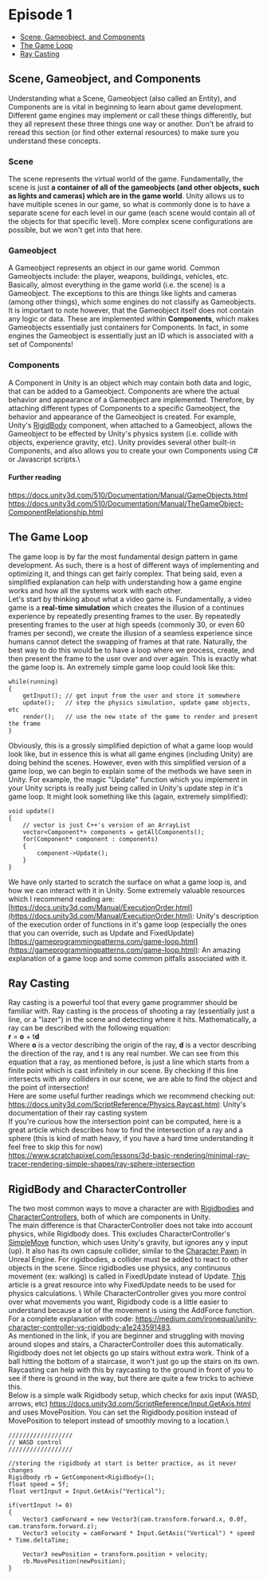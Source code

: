 # Episode 1

* [Scene, Gameobject, and Components](#scene,-gameobject,-and-components)
* [The Game Loop](#the-game-loop)
* [Ray Casting](#ray-casting)

## Scene, Gameobject, and Components
Understanding what a Scene, Gameobject (also called an Entity), and Components are is vital in beginning to learn about game development. Different game engines may implement or call these things differently, but they all represent these three things one way or another. Don't be afraid to reread this section (or find other external resources) to make sure you understand these concepts.
### Scene
The scene represents the virtual world of the game. Fundamentally, the scene is just **a container of all of the gameobjects (and other objects, such as lights and cameras) which are in the game world**. Unity allows us to have multiple scenes in our game, so what is commonly done is to have a separate scene for each level in our game (each scene would contain all of the objects for that specific level). More complex scene configurations are possible, but we won't get into that here.
### Gameobject
A Gameobject represents an object in our game world. Common Gameobjects include: the player, weapons, buildings, vehicles, etc. Basically, almost everything in the game world (i.e. the scene) is a Gameobject. The exceptions to this are things like lights and cameras (among other things), which some engines do not classify as Gameobjects. It is important to note however, that the Gameobject itself does not contain any logic or data. These are implemented within **Components**, which makes Gameobjects essentially just containers for Components. In fact, in some engines the Gameobject is essentially just an ID which is associated with a set of Components!
### Components
A Component in Unity is an object which may contain both data and logic, that can be added to a Gameobject. Components are where the actual behavior and appearance of a Gameobject are implemented. Therefore, by attaching different types of Components to a specific Gameobject, the behavior and appearance of the Gameobject is created. For example, Unity's [RigidBody](https://docs.unity3d.com/ScriptReference/Rigidbody.html) component, when attached to a Gameobject, allows the Gameobject to be effected by Unity's physics system (i.e. collide with objects, experience gravity, etc). Unity provides several other built-in Components, and also allows you to create your own Components using C# or Javascript scripts.\
#### Further reading
https://docs.unity3d.com/510/Documentation/Manual/GameObjects.html \
https://docs.unity3d.com/510/Documentation/Manual/TheGameObject-ComponentRelationship.html

## The Game Loop
The game loop is by far the most fundamental design pattern in game development. As such, there is a host of different ways of implementing and optimizing it, and things can get fairly complex. That being said, even a simplified explanation can help with understanding how a game engine works and how all the systems work with each other.\
Let's start by thinking about what a video game is. Fundamentally, a video game is a **real-time simulation** which creates the illusion of a continues experience by repeatedly presenting frames to the user. By repeatedly presenting frames to the user at high speeds (commonly 30, or even 60 frames per second), we create the illusion of a seamless experience since humans cannot detect the swapping of frames at that rate. Naturally, the best way to do this would be to have a loop where we process, create, and then present the frame to the user over and over again. This is exactly what the game loop is. An extremely simple game loop could look like this:
```
while(running)
{
	getInput(); // get input from the user and store it somewhere
	update();   // step the physics simulation, update game objects, etc
	render();   // use the new state of the game to render and present the frame
}
```
Obviously, this is a grossly simplified depiction of what a game loop would look like, but in essence this is what all game engines (including Unity) are doing behind the scenes. However, even with this simplified version of a game loop, we can begin to explain some of the methods we have seen in Unity. For example, the magic "Update" function which you implement in your Unity scripts is really just being called in Unity's update step in it's game loop. It might look something like this (again, extremely simplified):
```
void update()
{
	// vector is just C++'s version of an ArrayList
	vector<Component*> components = getAllComponents();
	for(Component* component : components) 
	{
		component->Update();
	}
}
```
We have only started to scratch the surface on what a game loop is, and how we can interact with it in Unity. Some extremely valuable resources which I recommend reading are:\
[https://docs.unity3d.com/Manual/ExecutionOrder.html](https://docs.unity3d.com/Manual/ExecutionOrder.html): Unity's description of the execution order of functions in it's game loop (especially the ones that you can override, such as Update and FixedUpdate)\
[https://gameprogrammingpatterns.com/game-loop.html](https://gameprogrammingpatterns.com/game-loop.html): An amazing explanation of a game loop and some common pitfalls associated with it. 
## Ray Casting
Ray casting is a powerful tool that every game programmer should be familiar with. Ray casting is the process of shooting a ray (essentially just a line, or a "lazer") in the scene and detecting where it hits. Mathematically, a ray can be described with the following equation: \
**r** = **o** + t**d** \
Where **o** is a vector describing the origin of the ray, **d** is a vector describing the direction of the ray, and t is any real number. We can see from this equation that a ray, as mentioned before, is just a line which starts from a finite point which is cast infinitely in our scene. By checking if this line intersects with any colliders in our scene, we are able to find the object and the point of intersection! \
Here are some useful further readings which we recommend checking out:\
https://docs.unity3d.com/ScriptReference/Physics.Raycast.html: Unity's documentation of their ray casting system \
If you're curious how the intersection point can be computed, here is a great article which describes how to find the intersection of a ray and a sphere (this is kind of math heavy, if you have a hard time understanding it feel free to skip this for now) \
https://www.scratchapixel.com/lessons/3d-basic-rendering/minimal-ray-tracer-rendering-simple-shapes/ray-sphere-intersection

## RigidBody and CharacterController

The two most common ways to move a character are with [Rigidbodies](https://docs.unity3d.com/Manual/class-Rigidbody.html) and [CharacterControllers](https://docs.unity3d.com/Manual/class-CharacterController.html), both of which are components in Unity. \
The main difference is that CharacterController does not take into account physics, while Rigidbody does. This excludes CharacterController's [SimpleMove](https://docs.unity3d.com/ScriptReference/CharacterController.SimpleMove.html) function, which uses Unity's gravity, but ignores any y input (up). It also has its own capsule collider, similar to the [Character Pawn](https://docs.unrealengine.com/en-US/Gameplay/Framework/Pawn/index.html) in Unreal Engine. For rigidbodies, a collider must be added to react to other objects in the scene. Since rigidbodies use physics, any continuous movement (ex: walking) is called in FixedUpdate instead of Update. [This](http://answers.unity.com/answers/11002/view.html) article is a great resource into why FixedUpdate needs to be used for physics calculations. \ 
While CharacterController gives you more control over what movements you want, Rigidbody code is a little easier to understand because a lot of the movement is using the AddForce function. \
For a complete explanation with code: https://medium.com/ironequal/unity-character-controller-vs-rigidbody-a1e243591483. \
As mentioned in the link, if you are beginner and struggling with moving around slopes and stairs, a CharacterController does this automatically. Rigidbody does not let objects go up stairs without extra work. Think of a ball hitting the bottom of a staircase, it won't just go up the stairs on its own. Raycasting can help with this by raycasting to the ground in front of you to see if there is ground in the way, but there are quite a few tricks to achieve this. \
Below is a simple walk Rigidbody setup, which checks for axis input (WASD, arrows, etc) https://docs.unity3d.com/ScriptReference/Input.GetAxis.html and uses MovePosition. You can set the Rigidbody.position instead of MovePosition to teleport instead of smoothly moving to a location.\

```
//////////////////
// WASD control
//////////////////

//storing the rigidbody at start is better practice, as it never changes
Rigidbody rb = GetComponent<Rigidbody>(); 
float speed = 5f;
float vertInput = Input.GetAxis("Vertical");

if(vertInput != 0)
{
	Vector3 camForward = new Vector3(cam.transform.forward.x, 0.0f, cam.transform.forward.z);
	Vector3 velocity = camForward * Input.GetAxis("Vertical") * speed * Time.deltaTime;

	Vector3 newPosition = transform.position + velocity;
	rb.MovePosition(newPosition);
}
```
